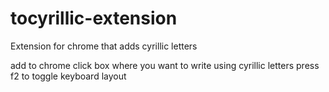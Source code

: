 # tocyrillic-extension
Extension for chrome that adds cyrillic letters


add to chrome
click box where you want to write using cyrillic letters
press f2 to toggle keyboard layout
